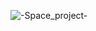 ![-_Space_project_-](https://user-images.githubusercontent.com/37485225/59214058-944e9f00-8bb6-11e9-8b88-a4b7bdef38ec.jpg)
